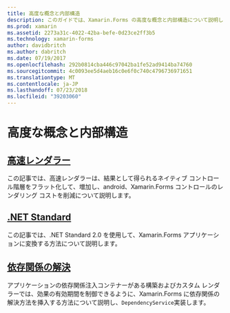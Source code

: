 ```yaml
---
title: 高度な概念と内部構造
description: このガイドでは、Xamarin.Forms の高度な概念と内部構造について説明します。 現在、高速レンダラーと .NET Standard についての記事が含まれています。
ms.prod: xamarin
ms.assetid: 2273a31c-4022-42ba-befe-0d23ce2ff3b5
ms.technology: xamarin-forms
author: davidbritch
ms.author: dabritch
ms.date: 07/19/2017
ms.openlocfilehash: 292b0814cba446c97042ba1fe52ad9414ba74760
ms.sourcegitcommit: 4c0093ee5d4aeb16c0e6f0c740c4796736971651
ms.translationtype: MT
ms.contentlocale: ja-JP
ms.lasthandoff: 07/23/2018
ms.locfileid: "39203060"
---
```

# <a name="advanced-concepts--internals"></a>高度な概念と内部構造

## <a name="fast-renderersfast-renderersmd"></a>[高速レンダラー](fast-renderers.md)

この記事では、高速レンダラーは、結果として得られるネイティブ コントロール階層をフラット化して、増加し、android、Xamarin.Forms コントロールのレンダリング コストを削減について説明します。

## <a name="net-standardnet-standardmd"></a>[.NET Standard](net-standard.md)

この記事では、.NET Standard 2.0 を使用して、Xamarin.Forms アプリケーションに変換する方法について説明します。

## <a name="dependency-resolutiondependency-resolutionmd"></a>[依存関係の解決](dependency-resolution.md)

アプリケーションの依存関係注入コンテナーがある構築およびカスタム レンダラーでは、効果の有効期間を制御できるように、Xamarin.Forms に依存関係の解決方法を挿入する方法について説明し、`DependencyService`実装します。
